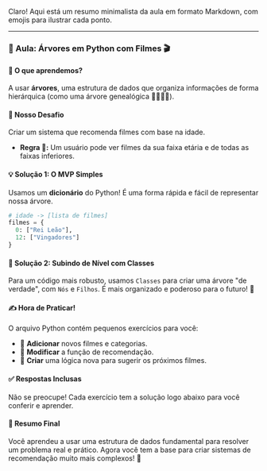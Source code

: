 Claro\! Aqui está um resumo minimalista da aula em formato Markdown, com emojis para ilustrar cada ponto.

-----

### 🌳 Aula: Árvores em Python com Filmes 🎬

#### 🤔 O que aprendemos?

A usar **árvores**, uma estrutura de dados que organiza informações de forma hierárquica (como uma árvore genealógica 👨‍👩‍👧‍👦).

#### 🎯 Nosso Desafio

Criar um sistema que recomenda filmes com base na idade.

  * **Regra 🔑:** Um usuário pode ver filmes da sua faixa etária e de todas as faixas inferiores.

#### 💡 Solução 1: O MVP Simples

Usamos um **dicionário** do Python\! É uma forma rápida e fácil de representar nossa árvore.

```python
# idade -> [lista de filmes]
filmes = {
  0: ["Rei Leão"],
  12: ["Vingadores"]
}
```

#### 🚀 Solução 2: Subindo de Nível com Classes

Para um código mais robusto, usamos `Classes` para criar uma árvore "de verdade", com `Nós` e `Filhos`. É mais organizado e poderoso para o futuro\! 💪

#### ✍️ Hora de Praticar\!

O arquivo Python contém pequenos exercícios para você:

  * 📝 **Adicionar** novos filmes e categorias.
  * 🔧 **Modificar** a função de recomendação.
  * 🧠 **Criar** uma lógica nova para sugerir os próximos filmes.

#### ✅ Respostas Inclusas

Não se preocupe\! Cada exercício tem a solução logo abaixo para você conferir e aprender.

#### 🔑 Resumo Final

Você aprendeu a usar uma estrutura de dados fundamental para resolver um problema real e prático. Agora você tem a base para criar sistemas de recomendação muito mais complexos\! 🎉
